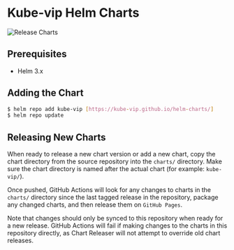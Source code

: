 # Kube-vip Helm Charts
![Release Charts](https://github.com/kube-vip/helm-charts/workflows/Release%20Charts/badge.svg)

## Prerequisites
- Helm 3.x

## Adding the Chart
```bash
$ helm repo add kube-vip [https://kube-vip.github.io/helm-charts/]
$ helm repo update
```

## Releasing New Charts
When ready to release a new chart version or add a new chart, copy the chart directory from the source repository into the `charts/` directory. Make sure the chart directory is named after the actual chart (for example: `kube-vip/`).

Once pushed, GitHub Actions will look for any changes to charts in the `charts/` directory since the last tagged release in the repository, package any changed charts, and then release them on `GitHub Pages`.

Note that changes should only be synced to this repository when ready for a new release. GitHub Actions will fail if making changes to the charts in this repository directly, as Chart Releaser will not attempt to override old chart releases.

